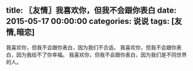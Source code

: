 title: 〖友情〗我喜欢你，但我不会跟你表白
date: 2015-05-17 00:00:00
categories: 说说
tags: [友情,暗恋]
---
我喜欢你，但我不会跟你表白，因为我们不合适。
我喜欢你，但我不会跟你表白，因为我给不了你幸福。
我喜欢你，但我不会跟你表白，因为我们是不同世界的人。
<!--more-->
